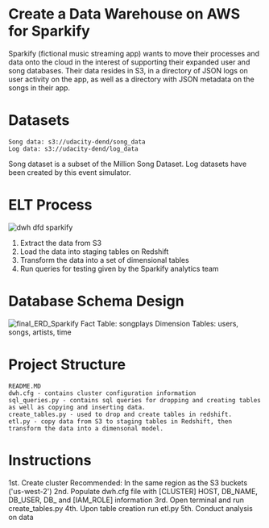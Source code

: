 # Create a Data Warehouse on AWS for Sparkify
Sparkify (fictional music streaming app) wants to move their processes and data onto the cloud in the interest of supporting their expanded user and song databases. 
Their data resides in S3, in a directory of JSON logs on user activity on the app, as well as a directory with JSON metadata on the songs in their app.

# Datasets
    Song data: s3://udacity-dend/song_data
    Log data: s3://udacity-dend/log_data
    
Song dataset is a subset of the Million Song Dataset.
Log datasets have been created by this event simulator.
    
# ELT Process
![dwh dfd sparkify](https://user-images.githubusercontent.com/76083769/148635545-e6e6dbeb-a120-4413-a522-a0a9894cefcc.png)
1. Extract the data from S3
2. Load the data into staging tables on Redshift
3. Transform the data into a set of dimensional tables
4. Run queries for testing given by the Sparkify analytics team

# Database Schema Design 
![final_ERD_Sparkify](https://user-images.githubusercontent.com/76083769/148635494-089ff3dd-4519-4e5e-a7e0-a4296cf1cc33.jpg)
Fact Table: songplays
Dimension Tables: users, songs, artists, time

# Project Structure
    README.MD 
    dwh.cfg - contains cluster configuration information 
    sql_queries.py - contains sql queries for dropping and creating tables as well as copying and inserting data.
    create_tables.py - used to drop and create tables in redshift.
    etl.py - copy data from S3 to staging tables in Redshift, then transform the data into a dimensonal model.   
    
# Instructions 
1st. Create cluster 
    Recommended: In the same region as the S3 buckets ('us-west-2')
2nd. Populate dwh.cfg file with [CLUSTER] HOST, DB_NAME, DB_USER, DB_ and [IAM_ROLE] information 
3rd. Open terminal and run create_tables.py
4th. Upon table creation run etl.py 
5th. Conduct analysis on data

